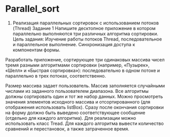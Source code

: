 # Parallel_sort
1. Реализация параллельных сортировок с использованием потоков (Thread)
Задание 1
Напишите десктопное приложение в котором параллельно выполняются три различных алгоритма сортировки.
Цель задания: Изучение работы потоков Thread, последовательное и параллельное выполнение. Синхронизация доступа к компонентам формы.

Разработать приложение, сортирующее три одинаковых массива чисел тремя разными алгоритмами сортировки (например, «Пузырек», «Шелл» и «Быстрая сортировка»): последовательно в одном потоке и параллельно в трех потоках, соответственно.

Размер массива задает пользователь.
Массив заполняется случайными числами из заданного пользователем диапазона.
Все алгоритмы должны сортировать один и тот же набор данных.
Можно просмотреть значения элементов исходного массива и отсортированного (для отображения использовать listBox).
Сразу после окончания сортировки на форму должно быть выведено соответствующее сообщение (отдельно для каждого алгоритма).
Для реализации можно использовать класс Tread.
Для каждого алгоритма вывести количество сравнений и перестановок, а также затраченное время.

